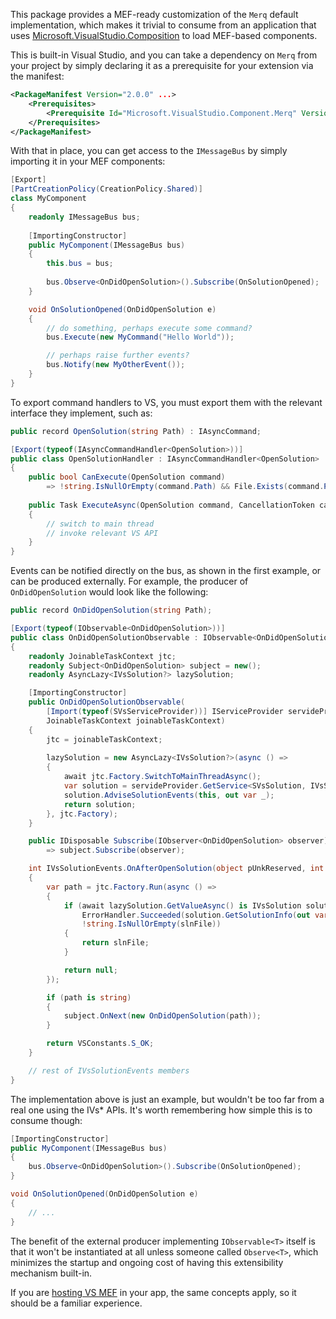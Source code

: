 ﻿This package provides a MEF-ready customization of the `Merq` 
default implementation, which makes it trivial to consume from 
an application that uses [Microsoft.VisualStudio.Composition](https://nuget.org/packages/Microsoft.VisualStudio.Composition) 
to load MEF-based components.

This is built-in Visual Studio, and you can take a dependency 
on `Merq` from your project by simply declaring it as a prerequisite 
for your extension via the manifest:

```xml
<PackageManifest Version="2.0.0" ...>
	<Prerequisites>
		<Prerequisite Id="Microsoft.VisualStudio.Component.Merq" Version="[17.0,)" DisplayName="Common Xamarin internal tools" />
	</Prerequisites>
</PackageManifest>
```

With that in place, you can get access to the `IMessageBus` by simply 
importing it in your MEF components:

```csharp
[Export]
[PartCreationPolicy(CreationPolicy.Shared)]
class MyComponent
{
    readonly IMessageBus bus;
    
    [ImportingConstructor]
    public MyComponent(IMessageBus bus)
    {
        this.bus = bus;
        
        bus.Observe<OnDidOpenSolution>().Subscribe(OnSolutionOpened);
    }

    void OnSolutionOpened(OnDidOpenSolution e)
    {
        // do something, perhaps execute some command?
        bus.Execute(new MyCommand("Hello World"));

        // perhaps raise further events?
        bus.Notify(new MyOtherEvent());
    }
}
```

To export command handlers to VS, you must export them with the relevant interface 
they implement, such as:

```csharp
public record OpenSolution(string Path) : IAsyncCommand;

[Export(typeof(IAsyncCommandHandler<OpenSolution>))]
public class OpenSolutionHandler : IAsyncCommandHandler<OpenSolution>
{
    public bool CanExecute(OpenSolution command) 
        => !string.IsNullOrEmpty(command.Path) && File.Exists(command.Path);
            
    public Task ExecuteAsync(OpenSolution command, CancellationToken cancellation)
    {
        // switch to main thread
        // invoke relevant VS API
    }
}
```

Events can be notified directly on the bus, as shown in the first example, 
or can be produced externally. For example, the producer of `OnDidOpenSolution` 
would look like the following:

```csharp
public record OnDidOpenSolution(string Path);

[Export(typeof(IObservable<OnDidOpenSolution>))]
public class OnDidOpenSolutionObservable : IObservable<OnDidOpenSolution>, IVsSolutionEvents
{
    readonly JoinableTaskContext jtc;
    readonly Subject<OnDidOpenSolution> subject = new();
    readonly AsyncLazy<IVsSolution?> lazySolution;

    [ImportingConstructor]
    public OnDidOpenSolutionObservable(
        [Import(typeof(SVsServiceProvider))] IServiceProvider servideProvider,
        JoinableTaskContext joinableTaskContext)
    {
        jtc = joinableTaskContext;
        
        lazySolution = new AsyncLazy<IVsSolution?>(async () =>
        {
            await jtc.Factory.SwitchToMainThreadAsync();
            var solution = servideProvider.GetService<SVsSolution, IVsSolution>();
            solution.AdviseSolutionEvents(this, out var _);
            return solution;
        }, jtc.Factory);    
    }

    public IDisposable Subscribe(IObserver<OnDidOpenSolution> observer)
        => subject.Subscribe(observer);

    int IVsSolutionEvents.OnAfterOpenSolution(object pUnkReserved, int fNewSolution)
    {
        var path = jtc.Factory.Run(async () =>
        {
            if (await lazySolution.GetValueAsync() is IVsSolution solution &&
                ErrorHandler.Succeeded(solution.GetSolutionInfo(out var _, out var slnFile, out var _)) &&
                !string.IsNullOrEmpty(slnFile))
            {
                return slnFile;
            }

            return null;
        });

        if (path is string)
        {
            subject.OnNext(new OnDidOpenSolution(path));
        }

        return VSConstants.S_OK;
    }

    // rest of IVsSolutionEvents members
}
```

The implementation above is just an example, but wouldn't be too far from a real one 
using the IVs* APIs. It's worth remembering how simple this is to consume though:

```csharp
[ImportingConstructor]
public MyComponent(IMessageBus bus)
{
    bus.Observe<OnDidOpenSolution>().Subscribe(OnSolutionOpened);
}

void OnSolutionOpened(OnDidOpenSolution e)
{
    // ...
}
```

The benefit of the external producer implementing `IObservable<T>` itself is that 
it won't be instantiated at all unless someone called `Observe<T>`, which minimizes 
the startup and ongoing cost of having this extensibility mechanism built-in.

If you are [hosting VS MEF](https://github.com/microsoft/vs-mef/blob/main/doc/hosting.md) 
in your app, the same concepts apply, so it should be a familiar experience.